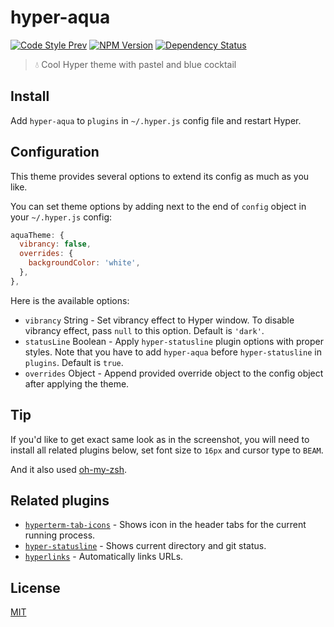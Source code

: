 # hyper-aqua

[![Code Style Prev](https://img.shields.io/badge/code%20style-prev-32c8fc.svg)](https://github.com/preco21/eslint-config-prev)
[![NPM Version](https://img.shields.io/npm/v/hyper-aqua.svg)](https://www.npmjs.com/package/hyper-aqua)
[![Dependency Status](https://dependencyci.com/github/preco21/hyper-aqua/badge)](https://dependencyci.com/github/preco21/hyper-aqua)

> :droplet: Cool Hyper theme with pastel and blue cocktail

## Install

Add `hyper-aqua` to `plugins` in `~/.hyper.js` config file and restart Hyper.

## Configuration

This theme provides several options to extend its config as much as you like.

You can set theme options by adding next to the end of `config` object in your `~/.hyper.js` config:

```javascript
aquaTheme: {
  vibrancy: false,
  overrides: {
    backgroundColor: 'white',
  },
},
```

Here is the available options:

* `vibrancy` String - Set vibrancy effect to Hyper window. To disable vibrancy effect, pass `null` to this option. Default is `'dark'`.
* `statusLine` Boolean - Apply `hyper-statusline` plugin options with proper styles. Note that you have to add `hyper-aqua` before `hyper-statusline` in `plugins`. Default is `true`.
* `overrides` Object - Append provided override object to the config object after applying the theme.

## Tip

If you'd like to get exact same look as in the screenshot, you will need to install all related plugins below, set font size to `16px` and cursor type to `BEAM`.

And it also used [oh-my-zsh](https://github.com/robbyrussell/oh-my-zsh).

## Related plugins

* [`hyperterm-tab-icons`](https://github.com/dfrankland/hyper-tab-icons) - Shows icon in the header tabs for the current running process.
* [`hyper-statusline`](https://github.com/henrikdahl/hyper-statusline) - Shows current directory and git status.
* [`hyperlinks`](https://github.com/zeit/hyperlinks) - Automatically links URLs.

## License

[MIT](https://preco.mit-license.org/)
